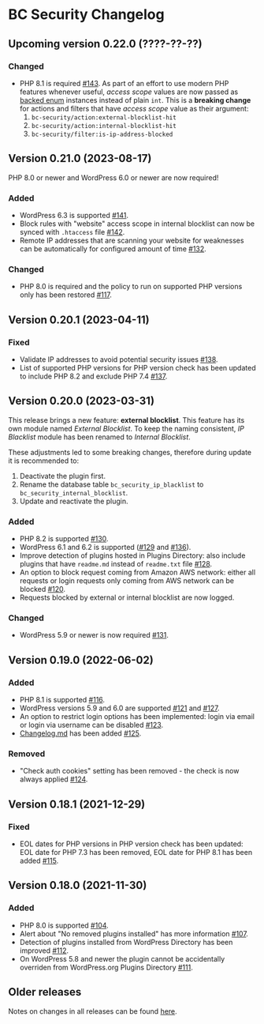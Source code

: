 # BC Security Changelog

## Upcoming version 0.22.0 (????-??-??)

### Changed

* PHP 8.1 is required [#143](https://github.com/chesio/bc-security/issues/143). As part of an effort to use modern PHP features whenever useful, _access scope_ values are now passed as [backed enum](https://stitcher.io/blog/php-enums) instances instead of plain `int`. This is a **breaking change** for actions and filters that have _access scope_ value as their argument:
  1. `bc-security/action:external-blocklist-hit`
  2. `bc-security/action:internal-blocklist-hit`
  3. `bc-security/filter:is-ip-address-blocked`

## Version 0.21.0 (2023-08-17)

PHP 8.0 or newer and WordPress 6.0 or newer are now required!

### Added

* WordPress 6.3 is supported [#141](https://github.com/chesio/bc-security/issues/141).
* Block rules with "website" access scope in internal blocklist can now be synced with `.htaccess` file [#142](https://github.com/chesio/bc-security/issues/142).
* Remote IP addresses that are scanning your website for weaknesses can be automatically for configured amount of time [#132](https://github.com/chesio/bc-security/issues/132).

### Changed

* PHP 8.0 is required and the policy to run on supported PHP versions only has been restored [#117](https://github.com/chesio/bc-security/issues/117).

## Version 0.20.1 (2023-04-11)

### Fixed

* Validate IP addresses to avoid potential security issues [#138](https://github.com/chesio/bc-security/issues/138).
* List of supported PHP versions for PHP version check has been updated to include PHP 8.2 and exclude PHP 7.4 [#137](https://github.com/chesio/bc-security/issues/137).

## Version 0.20.0 (2023-03-31)

This release brings a new feature: __external blocklist__. This feature has its own module named _External Blocklist_. To keep the naming consistent, _IP Blacklist_ module has been renamed to _Internal Blocklist_.

These adjustments led to some breaking changes, therefore during update it is recommended to:
1. Deactivate the plugin first.
2. Rename the database table `bc_security_ip_blacklist` to `bc_security_internal_blocklist`.
3. Update and reactivate the plugin.

### Added

* PHP 8.2 is supported [#130](https://github.com/chesio/bc-security/issues/130).
* WordPress 6.1 and 6.2 is supported ([#129](https://github.com/chesio/bc-security/issues/129) and [#136](https://github.com/chesio/bc-security/issues/136)).
* Improve detection of plugins hosted in Plugins Directory: also include plugins that have `readme.md` instead of `readme.txt` file [#128](https://github.com/chesio/bc-security/issues/128).
* An option to block request coming from Amazon AWS network: either all requests or login requests only coming from AWS network can be blocked [#120](https://github.com/chesio/bc-security/issues/120).
* Requests blocked by external or internal blocklist are now logged.

### Changed

* WordPress 5.9 or newer is now required [#131](https://github.com/chesio/bc-security/issues/131).

## Version 0.19.0 (2022-06-02)

### Added

* PHP 8.1 is supported [#116](https://github.com/chesio/bc-security/issues/116).
* WordPress versions 5.9 and 6.0 are supported [#121](https://github.com/chesio/bc-security/issues/121) and [#127](https://github.com/chesio/bc-security/issues/127).
* An option to restrict login options has been implemented: login via email or login via username can be disabled [#123](https://github.com/chesio/bc-security/issues/123).
* [Changelog.md](CHANGELOG.md) has been added [#125](https://github.com/chesio/bc-security/issues/125).

### Removed

* "Check auth cookies" setting has been removed - the check is now always applied [#124](https://github.com/chesio/bc-security/issues/124).

## Version 0.18.1 (2021-12-29)

### Fixed

* EOL dates for PHP versions in PHP version check has been updated: EOL date for PHP 7.3 has been removed, EOL date for PHP 8.1 has been added [#115](https://github.com/chesio/bc-security/issues/115).

## Version 0.18.0 (2021-11-30)

### Added

* PHP 8.0 is supported [#104](https://github.com/chesio/bc-security/issues/104).
* Alert about "No removed plugins installed" has more information [#107](https://github.com/chesio/bc-security/issues/107).
* Detection of plugins installed from WordPress Directory has been improved [#112](https://github.com/chesio/bc-security/issues/112).
* On WordPress 5.8 and newer the plugin cannot be accidentally overriden from WordPress.org Plugins Directory [#111](https://github.com/chesio/bc-security/issues/111).

## Older releases

Notes on changes in all releases can be found [here](https://github.com/chesio/bc-security/releases).
